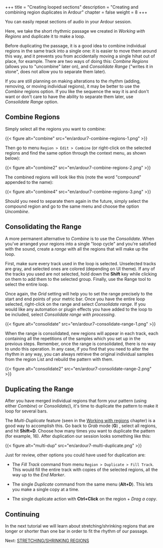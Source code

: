+++
title = "Creating looped sections"
description = "Creating and combining region duplicates in Ardour"
chapter = false
weight = 8
+++

You can easily repeat sections of audio in your Ardour session.

Here, we take the short rhythmic passage we created in _Working with Regions_
and duplicate it to make a loop.

Before duplicating the passage, it is a good idea to combine individual regions
in the same track into a single one: it is easier to move them around this way,
and it prevents you from accidentally moving a single hihat out of place, for
example. There are two ways of doing this: _Combine Regions_ (allows you to
"uncombine" later on), and _Consolidate Range_ ("writes it in stone", does not
allow you to separate them later).

If you are still planning on making alterations to the rhythm (adding, removing,
or moving individual regions), it may be better to use the _Combine_ regions
option. If you like the sequence the way it is and don't want or don't care to
have the ability to separate them later, use _Consolidate Range_ option.

## Combine Regions

Simply select all the regions you want to combine:

{{< figure alt="combine" src="en/ardour7-combine-regions-1.png" >}}

Then go to menu `Region > Edit > Combine` (or right-click on the selected
regions and find the same option through the context menu, as shown below):

{{< figure alt="combine2" src="en/ardour7-combine-regions-2.png" >}} 

The combined regions will look like this (note the word "compound" appended to
the name):

{{< figure alt="combine4" src="en/ardour7-combine-regions-3.png" >}} 

Should you need to separate them again in the future, simply select the compound
region and go to the same menu and choose the option _Uncombine_. 

## Consolidating the Range

A more permanent alternative to _Combine_ is to use the _Consolidate_. When
you've arranged your regions into a single "loop cycle" and you're satisfied
with the sound, create a _range_ with all the regions that will make up the
loop.

First, make sure every track used in the loop is selected. Unselected tracks are
gray, and selected ones are colored (depending on UI theme). If any of the
tracks you used are not selected, hold down the **Shift** key while clicking on
them to add them to the selected group. Finally, use the Range tool to select
the entire loop. 

Once again, the _Grid_ setting will help you to set the range precisely to the
start and end points of your metric bar. Once you have the entire loop selected,
right-click on the range and select _Consolidate range_. If you would like any
automation or plugin effects you have added to the loop to be included, select
_Consolidate range with processing_.

{{< figure alt="consolidate" src="en/ardour7-consolidate-range-1.png" >}} 

When the range is consolidated, new regions will appear in each track, each
containing all the repetitions of the samples which you set up in the previous
steps. Remember, once the range is consolidated, there is no way to undo this
operation. In any case, if you find that you need to alter the rhythm in any
way, you can always retrieve the original individual samples from the region
List and rebuild the pattern with them.

{{< figure alt="consolidate2" src="en/ardour7-consolidate-range-2.png" >}}

## Duplicating the Range

After you have merged individual regions that form your pattern (using
either _Combine_) or _Consolidate)_), it's time to duplicate the
pattern to make it loop for several bars.

The _Multi-Duplicate_ feature (seen in the [Working with
regions](../working-with-regions/) chapter) is a good way to accomplish this.
Go back to _Grab_ mode (**G**) , select all regions,  and hit
**Shift+D**. Choose how many times you want to duplicate the pattern (for
example, 16). After duplication our session looks something like this:

{{< figure alt="multi-dup" src="en/ardour7-multi-duplicate.png" >}} 

Just for review, other options you could have used for duplication are:

- The _Fill Track_ command from menu `Region > Duplicate > Fill Track`. This
would fill the entire track with copies of the selected regions, all the way up
to the _End Marker_. 

- The single _Duplicate_ command from the same menu (**Alt+D**). This
lets you make a single copy at a time. 

- The single duplicate action with **Ctrl+Click** on the region + _Drag a copy_.

## Continuing

In the next tutorial we will learn about stretching/shrinking regions that are
longer or shorter than one bar in order to fit the rhythm of our passage.

Next: [STRETCHING/SHRINKING REGIONS](../stretching-shrinking-regions)
